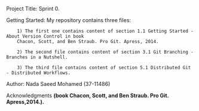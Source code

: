 Project Title: Sprint 0.

Getting Started: 
	My repository contains three files:
		
		1) The first one contains content of section 1.1 Getting Started - About Version Control in book 
		Chacon, Scott, and Ben Straub. Pro Git. Apress, 2014.
		
		2) The second file contains content of section 3.1 Git Branching - Branches in a Nutshell.
		
		3) The third file contains content of section 5.1 Distributed Git - Distributed Workflows.
Author: Nada Saeed Mohamed (37-11486)

Acknowledgments **(book Chacon, Scott, and Ben Straub. Pro Git. Apress,2014.).**
